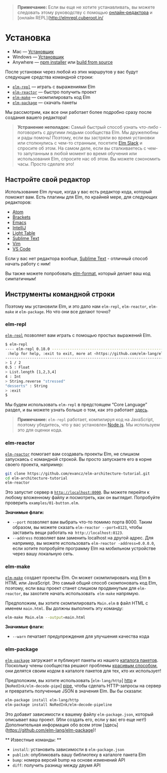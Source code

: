 
<!-- > **Note:** If you do not want to install yet, you can follow along in this guide with the [online editor](http://elm-lang.org/try) and the [online REPL](http://elmrepl.cuberoot.in/).
-->

 > **Примечание:** Если вы еще не хотите устанавливать, вы можете следовать этому руководству с помощью [онлайн-редактора](http://elm-lang.org/try) и [онлайн REPL](http://elmrepl.cuberoot.in/

<!-- 
# Install
 -->

# Установка

<!-- 
  * Mac &mdash; [installer][mac]
  * Windows &mdash; [installer][win]
  * Anywhere &mdash; [npm installer][npm] or [build from source][build]
 -->

* Mac &mdash; [Установщик][mac]
* Windows &mdash; [Установщик][win]
* Anywhere &mdash; [npm installer][npm] или [build from source][build]

[mac]: http://install.elm-lang.org/Elm-Platform-0.18.pkg
[win]: http://install.elm-lang.org/Elm-Platform-0.18.exe
[npm]: https://www.npmjs.com/package/elm
[build]: https://github.com/elm-lang/elm-platform

<!-- 
After installing through any of those routes, you will have the following command line tools:

- [`elm-repl`](#elm-repl) &mdash; play with Elm expressions
- [`elm-reactor`](#elm-reactor) &mdash; get a project going quickly
- [`elm-make`](#elm-make) &mdash; compile Elm code directly
- [`elm-package`](#elm-package) &mdash; download packages
 -->

После установки через любой из этих маршрутов у вас будут следующие средства командной строки:

- [`elm-repl`](#elm-repl) &mdash; играть с выражениями Elm
- [`elm-reactor`](#elm-reactor) &mdash; быстро получить проект
- [`elm-make`](#elm-make) &mdash; скомпилировать код Elm
- [`elm-package`](#elm-package) &mdash; скачать пакеты

<!-- 
We will go over how they all work in more detail right after we get your editor set up!
 -->

Мы рассмотрим, как все они работает более подробно сразу после создания вашего редактора!

<!-- 
> **Troubleshooting:** The fastest way to learn *anything* is to talk with other people in the Elm community. We are friendly and happy to help! So if you get stuck during installation or encounter something weird, visit [the Elm Slack](http://elmlang.herokuapp.com/) and ask about it. In fact, if you run into something confusing at any point while learning or using Elm, come ask us about it. You can save yourself hours. Just do it!
 -->

> **Устранение неполадок:** Самый быстрый способ узнать *что-либо* - поговорить с другими людьми сообщества Elm. Мы дружелюбны и рады помочь! Поэтому, если вы застряли во время установки или столкнулись с чем-то странным, посетите [Elm Slack](http://elmlang.herokuapp.com/) и спросите об этом. На самом деле, если вы сталкиваетесь с чем-то запутанным в любой момент во время обучения или использования Elm, спросите нас об этом. Вы можете сэкономить часы. Просто сделате это!

<!-- 
## Configure Your Editor
 -->

## Настройте свой редактор

<!-- 
Using Elm is way nicer when you have a code editor to help you out. There are Elm plugins for at least the following editors:
 -->

Использование Elm лучше, когда у вас есть редактор кода, который поможет вам. Есть плагины для Elm, по крайней мере, для следующих редакторов:

  * [Atom](https://atom.io/packages/language-elm)
  * [Brackets](https://github.com/lepinay/elm-brackets)
  * [Emacs](https://github.com/jcollard/elm-mode)
  * [IntelliJ](https://github.com/durkiewicz/elm-plugin)
  * [Light Table](https://github.com/rundis/elm-light)
  * [Sublime Text](https://packagecontrol.io/packages/Elm%20Language%20Support)
  * [Vim](https://github.com/ElmCast/elm-vim)
  * [VS Code](https://github.com/sbrink/vscode-elm)

<!-- 
If you do not have an editor at all, [Sublime Text](https://www.sublimetext.com/) is a great one to get started with!
 -->

Если у вас нет редактора вообще, [Sublime Text](https://www.sublimetext.com/) - отличный способ начать работу с ним!

<!-- 
You may also want to try out [elm-format][] which makes your code pretty!
 -->

Вы также можете попробовать [elm-format][], который делает ваш код симпатичным!

[elm-format]: https://github.com/avh4/elm-format

<!-- 
## The Command Line Tools
 -->

## Инструменты командной строки

<!-- 
So we installed Elm, and it gave us `elm-repl`, `elm-reactor`, `elm-make`, and `elm-package`. But what do they all do exactly?
 -->

Поэтому мы установили Elm, и это дало нам `elm-repl`, `elm-reactor`, `elm-make` и `elm-package`. Но что они все делают точно?

### elm-repl

<!-- 
[`elm-repl`](https://github.com/elm-lang/elm-repl) lets you play with simple Elm expressions.
 -->

[`elm-repl`](https://github.com/elm-lang/elm-repl) позволяет вам играть с помощью простых выражений Elm.

```bash
$ elm-repl
---- elm-repl 0.18.0 -----------------------------------------------------------
 :help for help, :exit to exit, more at <https://github.com/elm-lang/elm-repl>
--------------------------------------------------------------------------------
> 1 / 2
0.5 : Float
> List.length [1,2,3,4]
4 : Int
> String.reverse "stressed"
"desserts" : String
> :exit
$
```

<!-- 
We will be using `elm-repl` in the upcoming &ldquo;Core Language&rdquo; section, and you can read more about how it works [here](https://github.com/elm-lang/elm-repl/blob/master/README.md).
 -->

Мы будем использовать `elm-repl` в предстоящем &ldquo;Core Language&rdquo; раздел, и вы можете узнать больше о том, как это работает [здесь](https://github.com/elm-lang/elm-repl/blob/master/README.md).

<!-- 
> **Note:** `elm-repl` works by compiling code to JavaScript, so make sure you have [Node.js](http://nodejs.org/) installed. We use that to evaluate code.
 -->

> **Примечание:** `elm-repl` работает, компилируя код на JavaScript, поэтому убедитесь, что у вас установлен [Node.js](http://nodejs.org/). Мы используем это для оценки кода.

### elm-reactor

<!-- 
[`elm-reactor`](https://github.com/elm-lang/elm-reactor) helps you build Elm projects without messing with the command-line too much. You just run it at the root of your project, like this:
 -->

[`elm-reactor`](https://github.com/elm-lang/elm-reactor) помогает вам создавать проекты Elm, не слишком запускаясь с командной строкой. Вы просто запускаете его в корне своего проекта, например:

```bash
git clone https://github.com/evancz/elm-architecture-tutorial.git
cd elm-architecture-tutorial
elm-reactor
```

<!-- 
This starts a server at [`http://localhost:8000`](http://localhost:8000). You can navigate to any Elm file and see what it looks like. Try to check out `examples/01-button.elm`.
 -->

Это запустит сервер в [`http://localhost:8000`](http://localhost:8000). Вы можете перейти к любому вложенному файлу и посмотреть, как он выглядит. Попробуйте проверить `examples/01-button.elm`.

<!-- 
**Notable flags:**

- `--port` lets you pick something besides port 8000. So you can say
  `elm-reactor --port=8123` to get things to run at `http://localhost:8123`.
- `--address` lets you replace `localhost` with some other address. For
  example, you may want to use `elm-reactor --address=0.0.0.0` if you want to
  try out an Elm program on a mobile device through your local network.
 -->

**Значимые флаги:**

- `--port` позволяет вам выбрать что-то помимо порта 8000. Таким образом, вы можете сказать `elm-reactor --port=8123`, чтобы заставить вещи работать на` http://localhost:8123`.
- `--address` позволяет вам заменить localhost на другой адрес. Для например, вы можете использовать `elm-reactor -address=0.0.0.0`, если хотите попробуйте программу Elm на мобильном устройстве через вашу локальную сеть.

### elm-make

<!-- 
[`elm-make`](https://github.com/elm-lang/elm-make) builds Elm projects. It can compile Elm code to HTML or JavaScript. It is the most general way to compile Elm code, so if your project becomes too advanced for `elm-reactor`, you will want to start using `elm-make` directly.
 -->

[`elm-make`](https://github.com/elm-lang/elm-make) создает проекты Elm. Он может скомпилировать код Elm в HTML или JavaScript. Это самый общий способ скомпоновать код Elm, поэтому, если ваш проект станет слишком продвинутым для `elm-reactor`, вы захотите начать использовать` elm-make` напрямую.

<!-- 
Say you want to compile `Main.elm` to an HTML file named `main.html`. You would run this command:
 -->

Предположим, вы хотите скомпилировать `Main.elm` в файл HTML с именем `main.html`. Вы должны выполнить эту команду:

```bash
elm-make Main.elm --output=main.html
```

<!-- 
**Notable flags:**

- `--warn` prints warnings to improve code quality
 -->

**Значимые флаги:**

- `--warn` печатает предупреждения для улучшения качества кода


### elm-package

<!-- 
[`elm-package`](https://github.com/elm-lang/elm-package) downloads and publishes packages from our [package catalog](http://package.elm-lang.org/). As community members solve problems [in a nice way](http://package.elm-lang.org/help/design-guidelines), they share their code in the package catalog for anyone to use!
 -->

[`elm-package`](https://github.com/elm-lang/elm-package) загружает и публикует пакеты из нашего [каталога пакетов](http://package.elm-lang.org/). Поскольку члены сообщества решают проблемы [красивым способом](http://package.elm-lang.org/help/design-guidelines), они делятся своим кодом в каталоге пакетов для тех, кто их использует!

<!-- 
Say you want to use [`elm-lang/http`][http] and [`NoRedInk/elm-decode-pipeline`][pipe] to make HTTP requests to a server and turn the resulting JSON into Elm values. You would say:
 -->

Предположим, вы хотите использовать [`elm-lang/http`] [http] и [`NoRedInk/elm-decode-pipe`] [pipe], чтобы сделать HTTP-запросы на сервер и превратить полученные JSON в значения Elm. Вы бы сказали:

[http]: http://package.elm-lang.org/packages/elm-lang/http/latest
[pipe]: http://package.elm-lang.org/packages/NoRedInk/elm-decode-pipeline/latest

```bash
elm-package install elm-lang/http
elm-package install NoRedInk/elm-decode-pipeline
```

<!-- 
This will add the dependencies to your `elm-package.json` file that describes your project. (Or create it if you do not have one yet!) More information about all this [here](https://github.com/elm-lang/elm-package)!
 -->

Это добавит зависимости к вашему файлу `elm-package.json`, который описывает ваш проект. (Или создать его, если у вас его еще нет!) Дополнительная информация обо всем этом [здесь] (https://github.com/elm-lang/elm-package)!

<!-- 
**Notable commands:**

- `install`: install the dependencies in `elm-package.json`
- `publish`: publish your library to the Elm Package Catalog
- `bump`: bump version numbers based on API changes
- `diff`: get the difference between two APIs
 -->

** Известные команды: **

- `install`: установить зависимости в `elm-package.json`
- `publish`: опубликовать вашу библиотеку в каталоге пакета Elm
- `bump`: номера версий bump на основе изменений API
- `diff`: получить разницу между двумя API